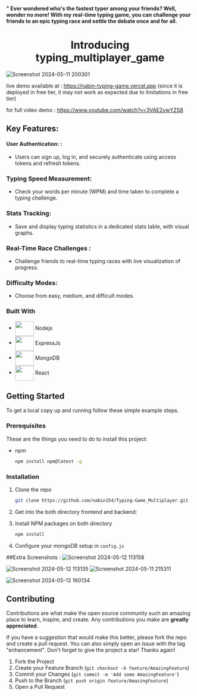 #### " Ever wondered who's the fastest typer among your friends? Well, wonder no more! With my real-time typing game, you can challenge your friends to an epic typing race and settle the debate once and for all. 
<div align="center">
<h1>Introducing typing_multiplayer_game</h1>

</div>

![Screenshot 2024-05-11 200301](https://github.com/nabin154/Typing-Game_Multiplayer/assets/82200770/590d35c6-dc30-40a5-81f9-4ca7c7b12579)

live demo available at : https://nabin-typing-game.vercel.app
(since it is deployed in free tier, it may not work as expected due to limitations in free tier)

 for full video demo : https://www.youtube.com/watch?v=3VAE2ywYZS8

## Key Features:

#### User Authentication: :
- Users can sign up, log in, and securely authenticate using access tokens and refresh tokens.

### Typing Speed Measurement: 
- Check your words per minute (WPM) and time taken to complete a typing challenge.

### Stats Tracking:
- Save and display typing statistics in a dedicated stats table, with visual graphs.

### Real-Time Race Challenges :
- Challenge friends to real-time typing races with live visualization of progress.

### Difficulty Modes: 
- Choose from easy, medium, and difficult modes.




### Built With



* <img src="https://cdn.jsdelivr.net/gh/devicons/devicon/icons/nodejs/nodejs-original.svg"  height="40px" width="50px" align="center"/> Nodejs
* <img src="https://cdn.jsdelivr.net/gh/devicons/devicon/icons/express/express-original.svg" height="40px" width="50px" align="center"/> ExpressJs
* <img src="https://cdn.jsdelivr.net/gh/devicons/devicon/icons/mongodb/mongodb-original-wordmark.svg" height="40px" width="50px" align="center" /> MongoDB
* <img src="https://cdn.jsdelivr.net/gh/devicons/devicon/icons/react/react-original-wordmark.svg" height="40px" width="50px" align="center"/> React


## Getting Started


To get a local copy up and running follow these simple example steps.

### Prerequisites

These are the things you need to do to install this project:
* npm
  ```sh
  npm install npm@latest -g
  ```

### Installation


1. Clone the repo
   ```sh
   git clone https://github.com/nabin154/Typing-Game_Multiplayer.git
   ```
2. Get into the both directory frontend and backend:
   
3. Install NPM packages on both directory
   ```sh
   npm install
   ```
4. Configure your mongoDB setup in `config.js`

 ##Extra Screenshots : 
![Screenshot 2024-05-12 113158](https://github.com/nabin154/Typing-Game_Multiplayer/assets/82200770/0e665bd1-2a52-4e37-9dfd-33de0eb905cc)


![Screenshot 2024-05-12 113135](https://github.com/nabin154/Typing-Game_Multiplayer/assets/82200770/1d116f23-26ca-42bf-a703-1392df59e4f7)
![Screenshot 2024-05-11 215311](https://github.com/nabin154/Typing-Game_Multiplayer/assets/82200770/02a93ea1-5cda-4470-a7c2-6eb1a98ccc8f)

![Screenshot 2024-05-12 160134](https://github.com/nabin154/Typing-Game_Multiplayer/assets/82200770/4e4a6b64-a56b-46d7-b843-962aa5ce388e)


<!-- CONTRIBUTING -->
## Contributing

Contributions are what make the open source community such an amazing place to learn, inspire, and create. Any contributions you make are **greatly appreciated**.

If you have a suggestion that would make this better, please fork the repo and create a pull request. You can also simply open an issue with the tag "enhancement".
Don't forget to give the project a star! Thanks again!

1. Fork the Project
2. Create your Feature Branch (`git checkout -b feature/AmazingFeature`)
3. Commit your Changes (`git commit -m 'Add some AmazingFeature'`)
4. Push to the Branch (`git push origin feature/AmazingFeature`)
5. Open a Pull Request
